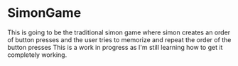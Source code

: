 # SimonGame

This is going to be the traditional simon game where simon creates an order of button presses and the user tries to memorize and repeat the order of the button presses
This is a work in progress as I'm still learning how to get it completely working.
